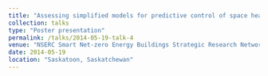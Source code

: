 ```yaml
---
title: "Assessing simplified models for predictive control of space heating"
collection: talks
type: "Poster presentation"
permalink: /talks/2014-05-19-talk-4
venue: "NSERC Smart Net-zero Energy Buildings Strategic Research Network 4th meeting"
date: 2014-05-19
location: "Saskatoon, Saskatchewan"
---
```


